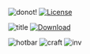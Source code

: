 
<p align="center">
  
![donot!](https://user-images.githubusercontent.com/86705400/147934794-ae4f8c18-b4c1-472c-9e1c-62b29f9af5da.png)
[![License](https://user-images.githubusercontent.com/86705400/147939972-bb1926b8-3a7b-44c5-80a5-d430db3805d7.png)](https://github.com/emrah4451/simple-dark/blob/main/LICENSE)
  
![title](https://user-images.githubusercontent.com/86705400/147935742-7945ca38-5562-480e-b6c7-495d4a10d7d2.png)
[![Download](https://user-images.githubusercontent.com/86705400/147940421-ca8e2fa1-7194-4060-bfb0-a9b6f61f885d.png)](https://github.com/emrah4451/simple-dark/releases)
  
  
![hotbar](https://user-images.githubusercontent.com/86705400/147935824-09019297-f731-4d48-829c-85c4d0f65d6b.png)
![craft](https://user-images.githubusercontent.com/86705400/147935746-1f1434f2-2373-4c59-b00c-d5291cb9e45b.png)
![inv](https://user-images.githubusercontent.com/86705400/147935749-a6311b78-30f0-4b35-9534-6a6a7269f45c.png)
</p>

